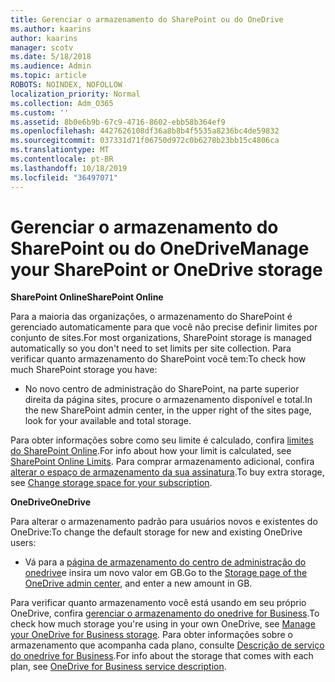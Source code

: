 ```yaml
---
title: Gerenciar o armazenamento do SharePoint ou do OneDrive
ms.author: kaarins
author: kaarins
manager: scotv
ms.date: 5/18/2018
ms.audience: Admin
ms.topic: article
ROBOTS: NOINDEX, NOFOLLOW
localization_priority: Normal
ms.collection: Adm_O365
ms.custom: ''
ms.assetid: 8b0e6b9b-67c9-4716-8602-ebb58b364ef9
ms.openlocfilehash: 4427626108df36a8b8b4f5535a8236bc4de59832
ms.sourcegitcommit: 037331d71f06750d972c0b6278b23bb15c4806ca
ms.translationtype: MT
ms.contentlocale: pt-BR
ms.lasthandoff: 10/18/2019
ms.locfileid: "36497071"
---
```

# <a name="manage-your-sharepoint-or-onedrive-storage"></a><span data-ttu-id="21f95-102">Gerenciar o armazenamento do SharePoint ou do OneDrive</span><span class="sxs-lookup"><span data-stu-id="21f95-102">Manage your SharePoint or OneDrive storage</span></span>

 <span data-ttu-id="21f95-103">**SharePoint Online**</span><span class="sxs-lookup"><span data-stu-id="21f95-103">**SharePoint Online**</span></span>
  
<span data-ttu-id="21f95-104">Para a maioria das organizações, o armazenamento do SharePoint é gerenciado automaticamente para que você não precise definir limites por conjunto de sites.</span><span class="sxs-lookup"><span data-stu-id="21f95-104">For most organizations, SharePoint storage is managed automatically so you don't need to set limits per site collection.</span></span> <span data-ttu-id="21f95-105">Para verificar quanto armazenamento do SharePoint você tem:</span><span class="sxs-lookup"><span data-stu-id="21f95-105">To check how much SharePoint storage you have:</span></span>
  
- <span data-ttu-id="21f95-106">No novo centro de administração do SharePoint, na parte superior direita da página sites, procure o armazenamento disponível e total.</span><span class="sxs-lookup"><span data-stu-id="21f95-106">In the new SharePoint admin center, in the upper right of the sites page, look for your available and total storage.</span></span>
    
<span data-ttu-id="21f95-107">Para obter informações sobre como seu limite é calculado, confira [limites do SharePoint Online](https://go.microsoft.com/fwlink/p/?LinkID=856113).</span><span class="sxs-lookup"><span data-stu-id="21f95-107">For info about how your limit is calculated, see [SharePoint Online Limits](https://go.microsoft.com/fwlink/p/?LinkID=856113).</span></span> <span data-ttu-id="21f95-108">Para comprar armazenamento adicional, confira [alterar o espaço de armazenamento da sua assinatura](https://go.microsoft.com/fwlink/?linkid=866428).</span><span class="sxs-lookup"><span data-stu-id="21f95-108">To buy extra storage, see [Change storage space for your subscription](https://go.microsoft.com/fwlink/?linkid=866428).</span></span>
  
 <span data-ttu-id="21f95-109">**OneDrive**</span><span class="sxs-lookup"><span data-stu-id="21f95-109">**OneDrive**</span></span>
  
<span data-ttu-id="21f95-110">Para alterar o armazenamento padrão para usuários novos e existentes do OneDrive:</span><span class="sxs-lookup"><span data-stu-id="21f95-110">To change the default storage for new and existing OneDrive users:</span></span>
  
- <span data-ttu-id="21f95-111">Vá para a [página de armazenamento do centro de administração do onedrive](https://admin.onedrive.com/?v=StorageSettings)e insira um novo valor em GB.</span><span class="sxs-lookup"><span data-stu-id="21f95-111">Go to the [Storage page of the OneDrive admin center](https://admin.onedrive.com/?v=StorageSettings), and enter a new amount in GB.</span></span>
    
<span data-ttu-id="21f95-112">Para verificar quanto armazenamento você está usando em seu próprio OneDrive, confira [gerenciar o armazenamento do onedrive for Business](https://go.microsoft.com/fwlink/?linkid=866429).</span><span class="sxs-lookup"><span data-stu-id="21f95-112">To check how much storage you're using in your own OneDrive, see [Manage your OneDrive for Business storage](https://go.microsoft.com/fwlink/?linkid=866429).</span></span> <span data-ttu-id="21f95-113">Para obter informações sobre o armazenamento que acompanha cada plano, consulte [Descrição de serviço do onedrive for Business](https://go.microsoft.com/fwlink/p/?LinkID=826071).</span><span class="sxs-lookup"><span data-stu-id="21f95-113">For info about the storage that comes with each plan, see [OneDrive for Business service description](https://go.microsoft.com/fwlink/p/?LinkID=826071).</span></span>
  

